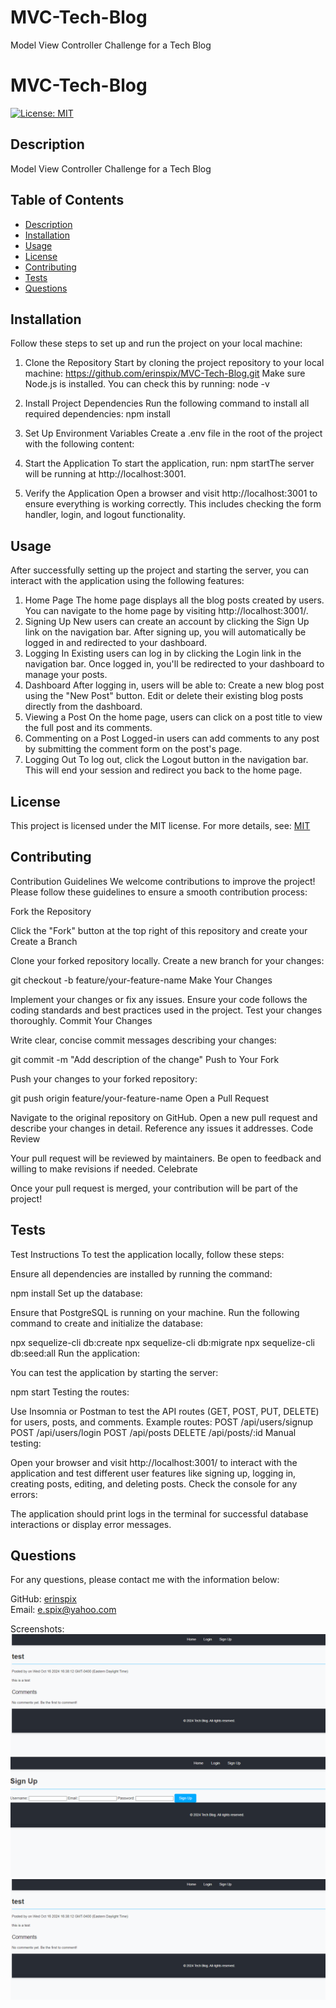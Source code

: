 # MVC-Tech-Blog
Model View Controller Challenge for a Tech Blog
# MVC-Tech-Blog

[![License: MIT](https://img.shields.io/badge/License-MIT-yellow.svg)](https://opensource.org/licenses/MIT)

## Description

Model View Controller Challenge for a Tech Blog

## Table of Contents

- [Description](#description)
- [Installation](#installation)
- [Usage](#usage)
- [License](#license)
- [Contributing](#contributing)
- [Tests](#tests)
- [Questions](#questions)

## Installation

Follow these steps to set up and run the project on your local machine:

1. Clone the Repository
Start by cloning the project repository to your local machine:
https://github.com/erinspix/MVC-Tech-Blog.git
Make sure Node.js is installed. You can check this by running:
node -v
3. Install Project Dependencies
Run the following command to install all required dependencies:
npm install
4. Set Up Environment Variables
Create a .env file in the root of the project with the following content:
5. Start the Application
To start the application, run:
npm startThe server will be running at http://localhost:3001.

6. Verify the Application
Open a browser and visit http://localhost:3001 to ensure everything is working correctly. This includes checking the form handler, login, and logout functionality.


## Usage

After successfully setting up the project and starting the server, you can interact with the application using the following features:

1. Home Page
The home page displays all the blog posts created by users.
You can navigate to the home page by visiting http://localhost:3001/.
2. Signing Up
New users can create an account by clicking the Sign Up link on the navigation bar.
After signing up, you will automatically be logged in and redirected to your dashboard.
3. Logging In
Existing users can log in by clicking the Login link in the navigation bar.
Once logged in, you'll be redirected to your dashboard to manage your posts.
4. Dashboard
After logging in, users will be able to:
Create a new blog post using the "New Post" button.
Edit or delete their existing blog posts directly from the dashboard.
5. Viewing a Post
On the home page, users can click on a post title to view the full post and its comments.
6. Commenting on a Post
Logged-in users can add comments to any post by submitting the comment form on the post's page.
7. Logging Out
To log out, click the Logout button in the navigation bar. This will end your session and redirect you back to the home page.


## License

This project is licensed under the MIT license.
For more details, see: [MIT](https://opensource.org/licenses/MIT)

## Contributing

Contribution Guidelines
We welcome contributions to improve the project! Please follow these guidelines to ensure a smooth contribution process:

Fork the Repository

Click the "Fork" button at the top right of this repository and create your 
Create a Branch

Clone your forked repository locally.
Create a new branch for your changes:

git checkout -b feature/your-feature-name
Make Your Changes

Implement your changes or fix any issues.
Ensure your code follows the coding standards and best practices used in the project.
Test your changes thoroughly.
Commit Your Changes

Write clear, concise commit messages describing your changes:

git commit -m "Add description of the change"
Push to Your Fork

Push your changes to your forked repository:

git push origin feature/your-feature-name
Open a Pull Request

Navigate to the original repository on GitHub.
Open a new pull request and describe your changes in detail. Reference any issues it addresses.
Code Review

Your pull request will be reviewed by maintainers.
Be open to feedback and willing to make revisions if needed.
Celebrate

Once your pull request is merged, your contribution will be part of the project!


## Tests

Test Instructions
To test the application locally, follow these steps:

Ensure all dependencies are installed by running the command:


npm install
Set up the database:

Ensure that PostgreSQL is running on your machine.
Run the following command to create and initialize the database:

npx sequelize-cli db:create
npx sequelize-cli db:migrate
npx sequelize-cli db:seed:all
Run the application:

You can test the application by starting the server:

npm start
Testing the routes:

Use Insomnia or Postman to test the API routes (GET, POST, PUT, DELETE) for users, posts, and comments.
Example routes:
POST /api/users/signup
POST /api/users/login
POST /api/posts
DELETE /api/posts/:id
Manual testing:

Open your browser and visit http://localhost:3001/ to interact with the application and test different user features like signing up, logging in, creating posts, editing, and deleting posts.
Check the console for any errors:

The application should print logs in the terminal for successful database interactions or display error messages.


## Questions

For any questions, please contact me with the information below:

GitHub: [erinspix](https://github.com/erinspix)  
Email: e.spix@yahoo.com

Screenshots:
![Home](./readme-images/mvc%20view%20post.png)
![Signup](./readme-images/mvc%20signup.png)
![Post View](./readme-images/mvc%20view%20post.png)